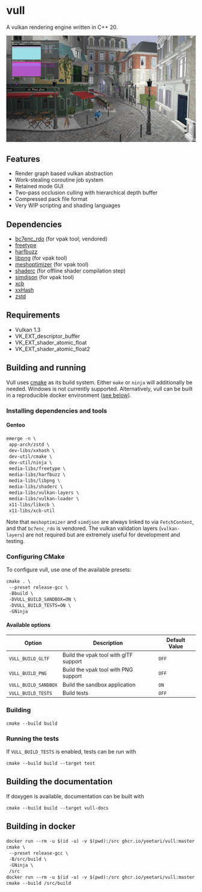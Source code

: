 # vull

A vulkan rendering engine written in C++ 20.

![screenshot](docs/screenshot.jpg)

## Features

* Render graph based vulkan abstraction
* Work-stealing coroutine job system
* Retained mode GUI
* Two-pass occlusion culling with hierarchical depth buffer
* Compressed pack file format
* Very WIP scripting and shading languages

## Dependencies

* [bc7enc_rdo](https://github.com/richgel999/bc7enc_rdo) (for vpak tool; vendored)
* [freetype](https://freetype.org)
* [harfbuzz](https://github.com/harfbuzz/harfbuzz)
* [libpng](https://github.com/glennrp/libpng) (for vpak tool)
* [meshoptimizer](https://github.com/zeux/meshoptimizer) (for vpak tool)
* [shaderc](https://github.com/google/shaderc) (for offline shader compilation step)
* [simdjson](https://github.com/simdjson/simdjson) (for vpak tool)
* [xcb](https://xcb.freedesktop.org)
* [xxHash](https://github.com/Cyan4973/xxHash)
* [zstd](https://github.com/facebook/zstd)

## Requirements

* Vulkan 1.3
* VK_EXT_descriptor_buffer
* VK_EXT_shader_atomic_float
* VK_EXT_shader_atomic_float2

## Building and running

Vull uses [cmake](https://cmake.org) as its build system. Either `make` or `ninja` will additionally be needed. Windows
is not currently supported. Alternatively, vull can be built in a reproducible docker environment
([see below](#building-in-docker)).

### Installing dependencies and tools

#### Gentoo

    emerge -n \
     app-arch/zstd \
     dev-libs/xxhash \
     dev-util/cmake \
     dev-util/ninja \
     media-libs/freetype \
     media-libs/harfbuzz \
     media-libs/libpng \
     media-libs/shaderc \
     media-libs/vulkan-layers \
     media-libs/vulkan-loader \
     x11-libs/libxcb \
     x11-libs/xcb-util

Note that `meshoptimizer` and `simdjson` are always linked to via `FetchContent`, and that `bc7enc_rdo` is vendored. The
vulkan validation layers (`vulkan-layers`) are not required but are extremely useful for development and testing.

### Configuring CMake

To configure vull, use one of the available presets:

    cmake . \
     --preset release-gcc \
     -Bbuild \
     -DVULL_BUILD_SANDBOX=ON \
     -DVULL_BUILD_TESTS=ON \
     -GNinja

#### Available options

| Option               | Description                           | Default Value |
|----------------------|---------------------------------------|---------------|
| `VULL_BUILD_GLTF`    | Build the vpak tool with glTF support | `OFF`         |
| `VULL_BUILD_PNG`     | Build the vpak tool with PNG support  | `OFF`         |
| `VULL_BUILD_SANDBOX` | Build the sandbox application         | `ON`          |
| `VULL_BUILD_TESTS`   | Build tests                           | `OFF`         |

### Building

    cmake --build build

### Running the tests

If `VULL_BUILD_TESTS` is enabled, tests can be run with

    cmake --build build --target test

## Building the documentation

If doxygen is available, documentation can be built with

    cmake --build build --target vull-docs

## Building in docker

    docker run --rm -u $(id -u) -v $(pwd):/src ghcr.io/yeetari/vull:master cmake \
     --preset release-gcc \
     -B/src/build \
     -GNinja \
     /src
    docker run --rm -u $(id -u) -v $(pwd):/src ghcr.io/yeetari/vull:master cmake --build /src/build
